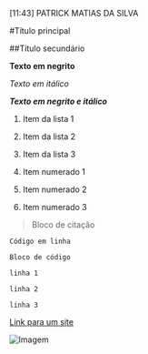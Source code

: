 [11:43] PATRICK MATIAS DA SILVA

#Título principal


##Título secundário


**Texto em negrito**


*Texto em itálico*


***Texto em negrito e itálico***

1. Item da lista 1

2. Item da lista 2

3. Item da lista 3


1. Item numerado 1

2. Item numerado 2

3. Item numerado 3


>Bloco de citação


``Código em linha``

```
Bloco de código

linha 1

linha 2

linha 3
````

[Link para um site]()


![Imagem]()